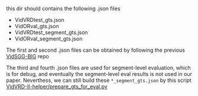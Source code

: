 this dir should contains the following .json files

- VidVRDtest_gts.json
- VidORval_gts.json
- VidVRDtest_segment_gts.json
- VidORval_segment_gts.json

The first and second .json files can be obtained by following the previous [VidSGG-BIG](https://github.com/Dawn-LX/VidSGG-BIG#evaluation) repo

The third and fourth .json files are used for segment-level evaluation, which is for debug, and eventually the segment-level eval results is not used in our paper.  Neverthess, we can still build these `*_segment_gts.json` by this script [VidVRD-II-helper/prepare_gts_for_eval.py](https://github.com/Dawn-LX/OpenVoc-VidVRD/blob/master/VidVRD-II-helper/prepare_gts_for_eval.py)